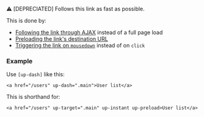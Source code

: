 ⚠️ [DEPRECIATED] Follows this link as fast as possible.

This is done by:

- [Following the link through AJAX](https://unpoly.com/up-follow) instead of a full page load
- [Preloading the link's destination URL](https://unpoly.com/preloading)
- [Triggering the link on `mousedown`](https://unpoly.com/up-instant) instead of on `click`

### Example

Use `[up-dash]` like this:

    <a href="/users" up-dash=".main">User list</a>

This is shorthand for:

    <a href="/users" up-target=".main" up-instant up-preload>User list</a>
